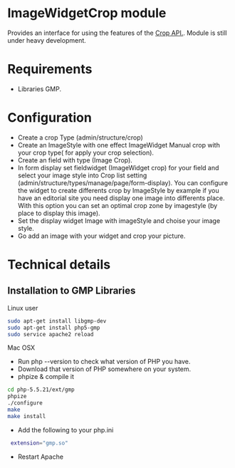 # ImageWidgetCrop module

Provides an interface for using the features of the [Crop API.](https://github.com/drupal-media/crop). Module is still under heavy development.

# Requirements

* Libraries GMP.

# Configuration

* Create a crop Type (admin/structure/crop)
* Create an ImageStyle with one effect ImageWidget Manual crop with your crop type( for apply your crop selection).
* Create an field with type (Image Crop).
* In form display set fieldwidget (ImageWidget crop) for your field and select your image style into Crop list setting (admin/structure/types/manage/page/form-display). You can configure the widget to create differents crop by ImageStyle by example if you have an editorial site you need display one image into differents place. With this option you can set an optimal crop zone by imagestyle (by place to display this image).
* Set the display widget Image with imageStyle and choise your image style.
* Go add an image with your widget and crop your picture.

# Technical details

## Installation to GMP Libraries

Linux user

```bash
sudo apt-get install libgmp-dev
sudo apt-get install php5-gmp
sudo service apache2 reload
```
Mac OSX

* Run php --version to check what version of PHP you have.
* Download that version of PHP somewhere on your system.
* phpize & compile it

```bash
cd php-5.5.21/ext/gmp
phpize
./configure
make
make install
```

* Add the following to your php.ini

```bash
 extension="gmp.so"
```

* Restart Apache
